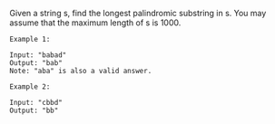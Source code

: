 Given a string s, find the longest palindromic substring in s. You may assume that the maximum length of s is 1000.
````
Example 1:

Input: "babad"
Output: "bab"
Note: "aba" is also a valid answer.
````
````
Example 2:

Input: "cbbd"
Output: "bb"
````
